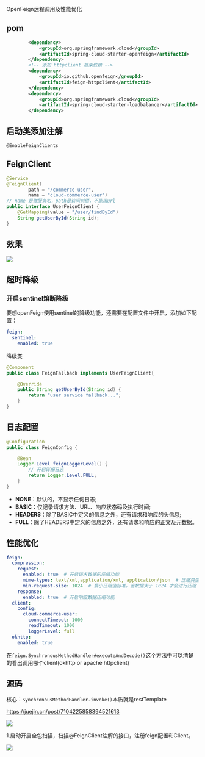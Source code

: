 OpenFeign远程调用及性能优化



## pom

```xml
		<dependency>
            <groupId>org.springframework.cloud</groupId>
            <artifactId>spring-cloud-starter-openfeign</artifactId>
        </dependency>
        <!-- 添加 httpclient 框架依赖 -->
        <dependency>
            <groupId>io.github.openfeign</groupId>
            <artifactId>feign-httpclient</artifactId>
        </dependency>
        <dependency>
            <groupId>org.springframework.cloud</groupId>
            <artifactId>spring-cloud-starter-loadbalancer</artifactId>
        </dependency>
```

## 启动类添加注解

`@EnableFeignClients`

## FeignClient

```java
@Service
@FeignClient(
        path = "/commerce-user",
        name = "cloud-commerce-user")
// name 是微服务名，path是访问前缀，不能用url
public interface UserFeignClient {
    @GetMapping(value = "/user/findById")
    String getUserById(String id);
}
```

## 效果

![](https://yitiaoit.oss-cn-beijing.aliyuncs.com/img/image-20220829175910832.png)

## 超时降级

### 开启sentinel熔断降级

要想openFeign使用sentinel的降级功能，还需要在配置文件中开启，添加如下配置：

```yaml
feign:
  sentinel:
    enabled: true
```

降级类

```java
@Component
public class FeignFallback implements UserFeignClient{

    @Override
    public String getUserById(String id) {
        return "user service fallback...";
    }
}
```



## 日志配置

```java
@Configuration
public class FeignConfig {

    @Bean
    Logger.Level feignLoggerLevel() {
        // 开启详细日志
        return Logger.Level.FULL;
    }
}
```

- **NONE**：默认的，不显示任何日志;
- **BASIC**：仅记录请求方法、URL、响应状态码及执行时间;
- **HEADERS**：除了BASIC中定义的信息之外，还有请求和响应的头信息;
- **FULL**：除了HEADERS中定义的信息之外，还有请求和响应的正文及元数据。

## 性能优化

```yaml
feign:
  compression:
    request:
      enabled: true  # 开启请求数据的压缩功能
      mime-types: text/xml,application/xml, application/json  # 压缩类型
      min-request-size: 1024  # 最小压缩值标准，当数据大于 1024 才会进行压缩
    response:
      enabled: true  # 开启响应数据压缩功能
  client:
    config:
      cloud-commerce-user:
        connectTimeout: 1000
        readTimeout: 1000
        loggerLevel: full
  okhttp:
    enabled: true
```

在`feign.SynchronousMethodHandler#executeAndDecode()`这个方法中可以清楚的看出调用哪个client(okhttp or apache httpclient)

## 源码

核心：`SynchronousMethodHandler.invoke()`本质就是restTemplate

https://juejin.cn/post/7104225858394521613

![](https://yitiaoit.oss-cn-beijing.aliyuncs.com/img/image-20220829183410723.png)

1.启动开启全包扫描，扫描@FeignClient注解的接口，注册feign配置和Client。

![](https://yitiaoit.oss-cn-beijing.aliyuncs.com/img/image-20220829184503789.png)

